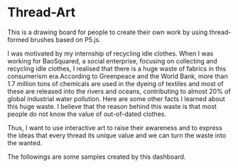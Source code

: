 # Thread-Art
This is a drawing board for people to create their own work by using thread-formed brushes based on P5.js.

I was motivated by my internship of recycling idle clothes. When I was working for BaoSquared, a social enterprise, focusing on collecting and recycling idle clothes, I realised that there is a huge waste of fabrics in this consumerism era.According to Greenpeace and the World Bank, more than 1.7 million tons of chemicals are used in the dyeing of textiles and most of these are released into the rivers and oceans, contributing to almost 20% of global industrial water pollution. Here are some other facts I learned about this huge waste. I believe that the reason behind this waste is that most people do not know the value of out-of-dated clothes. 

Thus, I want to use interactive art to raise their awareness and to express the ideas that every thread its unique value and we can turn the waste into the wanted.

The followings are some samples created by this dashboard.


